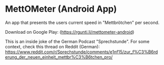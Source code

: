 # MettOMeter (Android App)
An app that presents the users current speed in "Mettbrötchen" per second.

Download on Google Play: (https://rgunti.li/mettometer-android)

This is an inside joke of the German Podcast "Sprechstunde". For some context, check this thread on Reddit (German): https://www.reddit.com/r/Sprechstunde/comments/e1nf15/zur_f%C3%B6rderung_der_neuen_einheit_mettbr%C3%B6tchen_pro/
